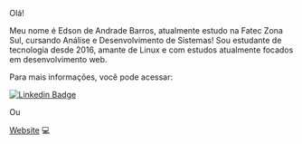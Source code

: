Olá! 

Meu nome é Edson de Andrade Barros, atualmente estudo na Fatec Zona Sul, cursando Análise e Desenvolvimento de Sistemas! Sou estudante de tecnologia desde 2016, amante de Linux e com estudos atualmente focados em desenvolvimento web. 

Para mais informações, você pode acessar: 

[![Linkedin Badge](https://img.shields.io/badge/-LinkedIn-blue?style=flat-square&logo=Linkedin&logoColor=white&link=https://www.linkedin.com/in/edsonabarros)](https://www.linkedin.com/in/edsonabarros)

Ou

[Website](https://edsonabarros.github.io/) 💻 
